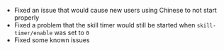 <!-- **Important: You need to reset your configuration file, a breaking change has been made in this version** -->

- Fixed an issue that would cause new users using Chinese to not start properly
- Fixed a problem that the skill timer would still be started when `skill-timer/enable` was set to `0`
- Fixed some known issues
